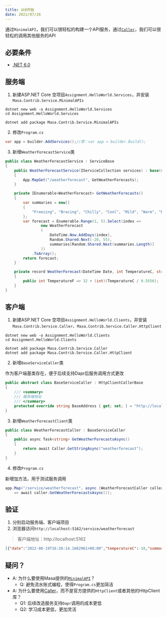 ```yaml
---
title: 从0开始
date: 2022/07/26
---
```


通过`MinimalAPI`，我们可以很轻松的构建一个API服务，通过[`Caller`](/framework/building-blocks/service/caller)，我们可以很轻松的调用其他服务的API

## 必要条件

* [.NET 6.0](https://dotnet.microsoft.com/zh-cn/download/dotnet/6.0)

## 服务端

1. 新建ASP.NET Core 空项目`Assignment.HelloWorld.Services`，并安装`Masa.Contrib.Service.MinimalAPIs`

``` shell
dotnet new web -o Assignment.HelloWorld.Services
cd Assignment.HelloWorld.Services

dotnet add package Masa.Contrib.Service.MinimalAPIs
```

2. 修改`Program.cs`

``` C#
var app = builder.AddServices();//原：var app = builder.Build();
```

3. 新增`WeatherForecastService`类

``` C#
public class WeatherForecastService : ServiceBase
{
    public WeatherForecastService(IServiceCollection services) : base(services)
    {
        App.MapGet("/weatherforecast", GetWeatherForecasts);
    }

    private IEnumerable<WeatherForecast> GetWeatherForecasts()
    {
        var summaries = new[]
        {
            "Freezing", "Bracing", "Chilly", "Cool", "Mild", "Warm", "Balmy", "Hot", "Sweltering", "Scorching"
        };
        var forecast = Enumerable.Range(1, 5).Select(index =>
                new WeatherForecast
                (
                    DateTime.Now.AddDays(index),
                    Random.Shared.Next(-20, 55),
                    summaries[Random.Shared.Next(summaries.Length)]
                ))
            .ToArray();
        return forecast;
    }

    private record WeatherForecast(DateTime Date, int TemperatureC, string? Summary)
    {
        public int TemperatureF => 32 + (int)(TemperatureC / 0.5556);
    }
}
```

## 客户端

1. 新建ASP.NET Core 空项目`Assignment.HelloWorld.Clients`，并安装`Masa.Contrib.Service.Caller`、`Masa.Contrib.Service.Caller.HttpClient`

``` shell
dotnet new web -o Assignment.HelloWorld.Clients
cd Assignment.HelloWorld.Clients

dotnet add package Masa.Contrib.Service.Caller
dotnet add package Masa.Contrib.Service.Caller.HttpClient
```

2. 新增`BaseServiceCaller`类

作为客户端基类存在，便于后续支持Dapr后服务调用方式更改

``` C#
public abstract class BaseServiceCaller : HttpClientCallerBase
{
    /// <summary>
    /// 服务端地址
    /// </summary>
    protected override string BaseAddress { get; set; } = "http://localhost:5000";
}
```

3. 新增`WeatherForecastClient`类

``` C#
public class WeatherForecastCaller : BaseServiceCaller
{
    public async Task<string> GetWeatherForecastsAsync()
    {
        return await Caller.GetStringAsync("weatherforecast");
    }
}
```

4. 修改`Program.cs`

新增加方法，用于测试服务调用

``` C#
app.Map("/service/weatherforecast", async (WeatherForecastCaller caller) 
    => await caller.GetWeatherForecastsAsync());
```

## 验证

1. 分别启动服务端、客户端项目
2. 浏览器访问`http://localhost:5162/service/weatherforecast`

> 客户端地址：http://localhost:5162

``` json
[{"date":"2022-08-19T16:26:14.1682961+08:00","temperatureC":-18,"summary":"Warm","temperatureF":0},{"date":"2022-08-20T16:26:14.1682994+08:00","temperatureC":40,"summary":"Cool","temperatureF":103},{"date":"2022-08-21T16:26:14.1682995+08:00","temperatureC":44,"summary":"Balmy","temperatureF":111},{"date":"2022-08-22T16:26:14.1682996+08:00","temperatureC":-12,"summary":"Freezing","temperatureF":11},{"date":"2022-08-23T16:26:14.1682996+08:00","temperatureC":17,"summary":"Balmy","temperatureF":62}]
```

## 疑问？

* A: 为什么要使用Masa提供的[`MinimalAPI`](/framework/contribs/service/minimal-apis)？
  * Q: 避免流水账式编程，使得`Program.cs`更加简洁
* A: 为什么要使用[Caller](/framework/building-blocks/service/caller)，而不是官方提供的`HttpClient`或者其他的HttpClient库？
  * Q1: 后续改造服务支持`Dapr`调用的成本更低
  * Q2: 学习成本更低，更加灵活